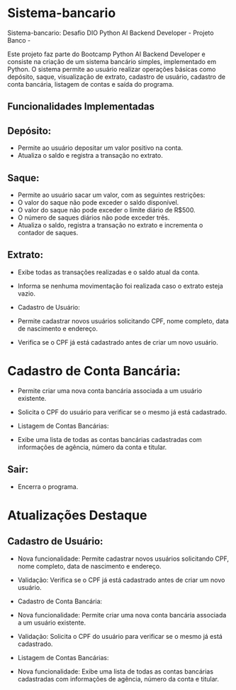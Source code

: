 # Sistema-bancario
Sistema-bancario: Desafio DIO Python AI Backend Developer - Projeto Banco - 

Este projeto faz parte do Bootcamp Python AI Backend Developer e consiste na criação de um sistema bancário simples, implementado em Python. O sistema permite ao usuário realizar operações básicas como depósito, saque, visualização de extrato, cadastro de usuário, cadastro de conta bancária, listagem de contas e saída do programa.

## Funcionalidades Implementadas

## Depósito:

- Permite ao usuário depositar um valor positivo na conta.
- Atualiza o saldo e registra a transação no extrato.

## Saque:

- Permite ao usuário sacar um valor, com as seguintes restrições:
- O valor do saque não pode exceder o saldo disponível.
- O valor do saque não pode exceder o limite diário de R$500.
- O número de saques diários não pode exceder três.
- Atualiza o saldo, registra a transação no extrato e incrementa o contador de saques.

## Extrato:

- Exibe todas as transações realizadas e o saldo atual da conta.
- Informa se nenhuma movimentação foi realizada caso o extrato esteja vazio.
- Cadastro de Usuário:

- Permite cadastrar novos usuários solicitando CPF, nome completo, data de nascimento e endereço.
- Verifica se o CPF já está cadastrado antes de criar um novo usuário.

# Cadastro de Conta Bancária:

- Permite criar uma nova conta bancária associada a um usuário existente.
- Solicita o CPF do usuário para verificar se o mesmo já está cadastrado.
- Listagem de Contas Bancárias:

- Exibe uma lista de todas as contas bancárias cadastradas com informações de agência, número da conta e titular.

## Sair:

- Encerra o programa.

# Atualizações Destaque

## Cadastro de Usuário:

- Nova funcionalidade: Permite cadastrar novos usuários solicitando CPF, nome completo, data de nascimento e endereço.
- Validação: Verifica se o CPF já está cadastrado antes de criar um novo usuário.
- Cadastro de Conta Bancária:

- Nova funcionalidade: Permite criar uma nova conta bancária associada a um usuário existente.
- Validação: Solicita o CPF do usuário para verificar se o mesmo já está cadastrado.
- Listagem de Contas Bancárias:

- Nova funcionalidade: Exibe uma lista de todas as contas bancárias cadastradas com informações de agência, número da conta e titular.

